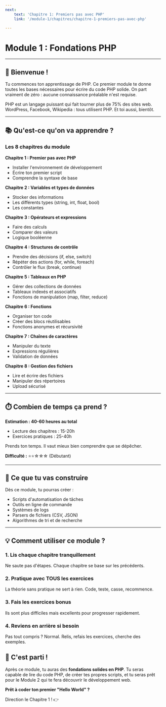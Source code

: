 ```yaml
---
next: 
    text: 'Chapitre 1: Premiers pas avec PHP'
    link: '/module-1/chapitres/chapitre-1-premiers-pas-avec-php'

---
```


# Module 1 : Fondations PHP

---

## 🎯 Bienvenue !

Tu commences ton apprentissage de PHP. Ce premier module te donne toutes les bases nécessaires pour écrire du code PHP solide. On part vraiment de zéro : aucune connaissance préalable n'est requise.

PHP est un langage puissant qui fait tourner plus de 75% des sites web. WordPress, Facebook, Wikipedia : tous utilisent PHP. Et toi aussi, bientôt.

---

## 📚 Qu'est-ce qu'on va apprendre ?

### Les 8 chapitres du module

**Chapitre 1 : Premier pas avec PHP**
- Installer l'environnement de développement
- Écrire ton premier script
- Comprendre la syntaxe de base

**Chapitre 2 : Variables et types de données**
- Stocker des informations
- Les différents types (string, int, float, bool)
- Les constantes

**Chapitre 3 : Opérateurs et expressions**
- Faire des calculs
- Comparer des valeurs
- Logique booléenne

**Chapitre 4 : Structures de contrôle**
- Prendre des décisions (if, else, switch)
- Répéter des actions (for, while, foreach)
- Contrôler le flux (break, continue)

**Chapitre 5 : Tableaux en PHP**
- Gérer des collections de données
- Tableaux indexés et associatifs
- Fonctions de manipulation (map, filter, reduce)

**Chapitre 6 : Fonctions**
- Organiser ton code
- Créer des blocs réutilisables
- Fonctions anonymes et récursivité

**Chapitre 7 : Chaînes de caractères**
- Manipuler du texte
- Expressions régulières
- Validation de données

**Chapitre 8 : Gestion des fichiers**
- Lire et écrire des fichiers
- Manipuler des répertoires
- Upload sécurisé

---

## ⏱️ Combien de temps ça prend ?

**Estimation : 40-60 heures au total**
- Lecture des chapitres : 15-20h
- Exercices pratiques : 25-40h

Prends ton temps. Il vaut mieux bien comprendre que se dépêcher.

**Difficulté :** ⭐⭐☆☆☆ (Débutant)

---

## 🔧 Ce que tu vas construire

Dès ce module, tu pourras créer :
- Scripts d'automatisation de tâches
- Outils en ligne de commande
- Systèmes de logs
- Parsers de fichiers (CSV, JSON)
- Algorithmes de tri et de recherche

---

## 💡 Comment utiliser ce module ?

### 1. Lis chaque chapitre tranquillement
Ne saute pas d'étapes. Chaque chapitre se base sur les précédents.

### 2. Pratique avec TOUS les exercices
La théorie sans pratique ne sert à rien. Code, teste, casse, recommence.

### 3. Fais les exercices bonus
Ils sont plus difficiles mais excellents pour progresser rapidement.

### 4. Reviens en arrière si besoin
Pas tout compris ? Normal. Relis, refais les exercices, cherche des exemples.


## 🚀 C'est parti !

Après ce module, tu auras des **fondations solides en PHP**. Tu seras capable de lire du code PHP, de créer tes propres scripts, et tu seras prêt pour le Module 2 qui te fera découvrir le développement web.

**Prêt à coder ton premier "Hello World" ?**

Direction le Chapitre 1 ! 👉